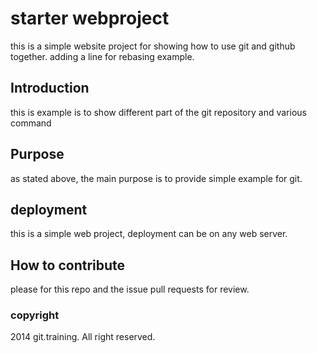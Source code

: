  # starter webproject

this is a simple website project for showing how to use git and github together. adding a line for rebasing example.

## Introduction
this is example is to show different part of the git repository and various command

## Purpose

as stated above, the main purpose is to provide simple example for git. 

## deployment

this is a simple web project, deployment can be on any web server. 

## How to contribute
please for this repo and the issue pull requests for review.


### copyright

2014 git.training. All right reserved.
